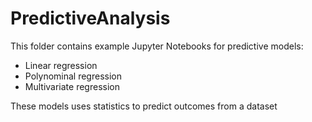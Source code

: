# PredictiveAnalysis

This folder contains example Jupyter Notebooks for predictive models:
- Linear regression
- Polynominal regression
- Multivariate regression

These models uses statistics to predict outcomes from a dataset
